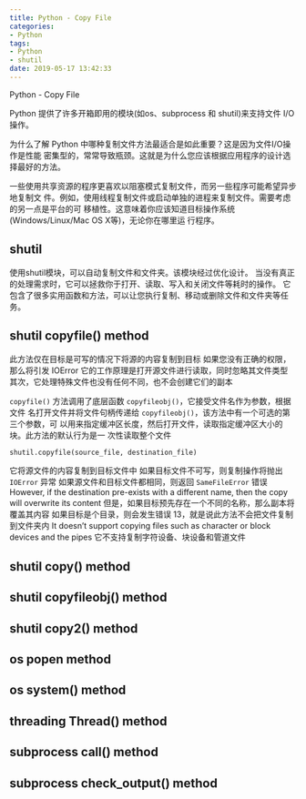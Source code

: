 ```yaml
---
title: Python - Copy File
categories:
- Python
tags:
- Python
- shutil
date: 2019-05-17 13:42:33
---
```


Python - Copy File

<!--more-->

Python 提供了许多开箱即用的模块(如os、subprocess 和 shutil)来支持文件 I/O 操作。

为什么了解 Python 中哪种复制文件方法最适合是如此重要？这是因为文件I/O操作是性能
密集型的，常常导致瓶颈。这就是为什么您应该根据应用程序的设计选择最好的方法。

一些使用共享资源的程序更喜欢以阻塞模式复制文件，而另一些程序可能希望异步地复制文
件。例如，使用线程复制文件或启动单独的进程来复制文件。需要考虑的另一点是平台的可
移植性。这意味着你应该知道目标操作系统(Windows/Linux/Mac OS X等)，无论你在哪里运
行程序。

## shutil

使用shutil模块，可以自动复制文件和文件夹。该模块经过优化设计。
当没有真正的处理需求时，它可以拯救你于打开、读取、写入和关闭文件等耗时的操作。
它包含了很多实用函数和方法，可以让您执行复制、移动或删除文件和文件夹等任务。

## shutil copyfile() method

此方法仅在目标是可写的情况下将源的内容复制到目标
如果您没有正确的权限，那么将引发 IOError
它的工作原理是打开源文件进行读取，同时忽略其文件类型
其次，它处理特殊文件也没有任何不同，也不会创建它们的副本

`copyfile()` 方法调用了底层函数 `copyfileobj()`，它接受文件名作为参数，根据文件
名打开文件并将文件句柄传递给 `copyfileobj()`，该方法中有一个可选的第三个参数，可
以用来指定缓冲区长度，然后打开文件，读取指定缓冲区大小的块。此方法的默认行为是一
次性读取整个文件

```python
shutil.copyfile(source_file, destination_file)
```

它将源文件的内容复制到目标文件中
如果目标文件不可写，则复制操作将抛出 `IOError` 异常
如果源文件和目标文件都相同，则返回 `SameFileError` 错误
However, if the destination pre-exists with a different name, then the copy will
overwrite its content
但是，如果目标预先存在一个不同的名称，那么副本将覆盖其内容
如果目标是个目录，则会发生错误 13，就是说此方法不会把文件复制到文件夹内
It doesn’t support copying files such as character or block devices and the
pipes
它不支持复制字符设备、块设备和管道文件


## shutil copy() method
## shutil copyfileobj() method
## shutil copy2() method
## os popen method
## os system() method
## threading Thread() method
## subprocess call() method
## subprocess check_output() method
